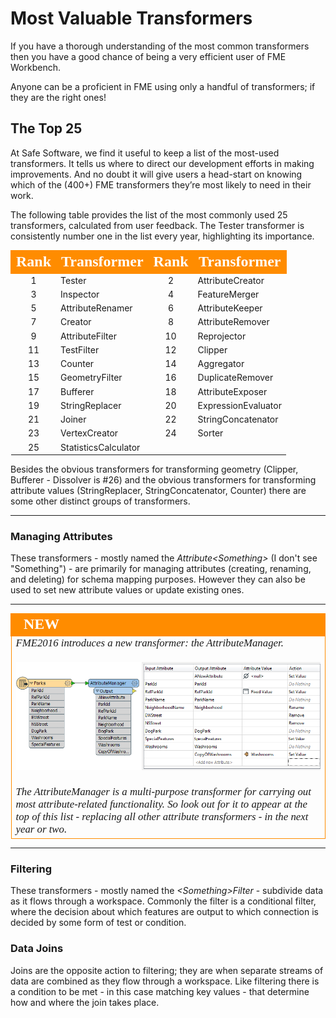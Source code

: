 # Most Valuable Transformers #

If you have a thorough understanding of the most common transformers then you have a good chance of being a very efficient user of FME Workbench.

Anyone can be a proficient in FME using only a handful of transformers; if they are the right ones!

## The Top 25 ##
At Safe Software, we find it useful to keep a list of the most-used transformers. It tells us where to direct our development efforts in making improvements. And no doubt it will give users a head-start on knowing which of the (400+) FME transformers they’re most likely to need in their work.

The following table provides the list of the most commonly used 25 transformers, calculated from user feedback. The Tester transformer is consistently number one in the list every year, highlighting its importance.

<table style="border-spacing: 0px">
<tr>
<th style="vertical-align:middle;background-color:darkorange;border: 2px solid darkorange">
<span style="color:white;font-size:x-large;font-weight: bold;font-family:serif">Rank</span></th>
<th style="vertical-align:middle;background-color:darkorange;border: 2px solid darkorange">
<span style="color:white;font-size:x-large;font-weight: bold;font-family:serif">Transformer</th>
<th style="vertical-align:middle;background-color:darkorange;border: 2px solid darkorange">
<span style="color:white;font-size:x-large;font-weight: bold;font-family:serif">Rank</span></th>
<th style="vertical-align:middle;background-color:darkorange;border: 2px solid darkorange">
<span style="color:white;font-size:x-large;font-weight: bold;font-family:serif">Transformer</th>
</tr>
<tr><td style="text-align:center">1</td><td>Tester</td><td style="text-align:center">2</td><td>AttributeCreator</td></tr>
<tr><td style="text-align:center">3</td><td>Inspector</td><td style="text-align:center">4</td><td>FeatureMerger</td></tr>
<tr><td style="text-align:center">5</td><td>AttributeRenamer</td><td style="text-align:center">6</td><td>AttributeKeeper</td></tr>
<tr><td style="text-align:center">7</td><td>Creator</td><td style="text-align:center">8</td><td>AttributeRemover</td></tr>
<tr><td style="text-align:center">9</td><td>AttributeFilter</td><td style="text-align:center">10</td><td>Reprojector</td></tr>
<tr><td style="text-align:center">11</td><td>TestFilter</td><td style="text-align:center">12</td><td>Clipper</td></tr>
<tr><td style="text-align:center">13</td><td>Counter</td><td style="text-align:center">14</td><td>Aggregator</td></tr>
<tr><td style="text-align:center">15</td><td>GeometryFilter</td><td style="text-align:center">16</td><td>DuplicateRemover</td></tr>
<tr><td style="text-align:center">17</td><td>Bufferer</td><td style="text-align:center">18</td><td>AttributeExposer</td></tr>
<tr><td style="text-align:center">19</td><td>StringReplacer</td><td style="text-align:center">20</td><td>ExpressionEvaluator</td></tr>
<tr><td style="text-align:center">21</td><td>Joiner</td><td style="text-align:center">22</td><td>StringConcatenator</td></tr>
<tr><td style="text-align:center">23</td><td>VertexCreator</td><td style="text-align:center">24</td><td>Sorter</td></tr>
<tr><td style="text-align:center">25</td><td>StatisticsCalculator</td></tr>
</table>

Besides the obvious transformers for transforming geometry (Clipper, Bufferer - Dissolver is #26) and the obvious transformers for transforming attribute values (StringReplacer, StringConcatenator, Counter) there are some other distinct groups of transformers.

---

### Managing Attributes ###
These transformers - mostly named the *Attribute<Something\>* (I don't see "Something") - are primarily for managing attributes (creating, renaming, and deleting) for schema mapping purposes. However they can also be used to set new attribute values or update existing ones.

---

<!--New Section--> 

<table style="border-spacing: 0px">
<tr>
<td style="vertical-align:middle;background-color:darkorange;border: 2px solid darkorange">
<i class="fa fa-bolt fa-lg fa-pull-left fa-fw" style="color:white;padding-right: 12px;vertical-align:text-top"></i>
<span style="color:white;font-size:x-large;font-weight: bold;font-family:serif">NEW</span>
</td>
</tr>

<tr>
<td style="border: 1px solid darkorange">
<span style="font-family:serif; font-style:italic; font-size:larger">
FME2016 introduces a new transformer: the AttributeManager.
<br><br><img src="./Images/Img5.11.AttributeManagerNew.png">
<br><br>The AttributeManager is a multi-purpose transformer for carrying out most attribute-related functionality. So look out for it to appear at the top of this list - replacing all other attribute transformers - in the next year or two.
</span>
</td>
</tr>
</table>

---

### Filtering ###
These transformers - mostly named the *<Something\>Filter* - subdivide data as it flows through a workspace. Commonly the filter is a conditional filter, where the decision about which features are output to which connection is decided by some form of test or condition.


### Data Joins ###
Joins are the opposite action to filtering; they are when separate streams of data are combined as they flow through a workspace. Like filtering there is a condition to be met - in this case matching key values - that determine how and where the join takes place.
